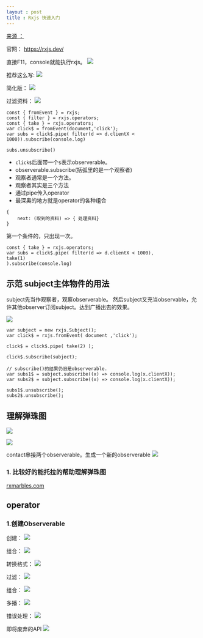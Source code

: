 ```yaml
---
layout : post
title : Rxjs 快速入门
---
```


[来源 ： ](https://www.bilibili.com/video/BV1Mt4y127An?from=search&seid=18010178910837940956)

官网： https://rxjs.dev/

直接F11，console就能执行rxjs。
![](/docs/images/2021-03-03-21-15-18.png)


推荐这么写:
 ![](/docs/images/2021-03-03-21-14-20.png)

简化版：
 ![](/docs/images/2021-03-03-21-16-01.png)

 过滤资料：
 ![](/docs/images/2021-03-03-21-16-40.png)

```
const { fromEvent } = rxjs;
const { filter } = rxjs.operators;
const { take } = rxjs.operators;
var click$ = fromEvent(document,'click');
var subs = click$.pipe( filter(d => d.clientX < 1000)).subscribe(console.log)

subs.unsubscribe()
```

- `click$`后面带一个`$`表示observerable。
- observerable.subscribe(括弧里的是一个观察者)
- 观察者通常是一个方法。
- 观察者其实是三个方法
- 通过pipe传入operator
- 最深奥的地方就是operator的各种组合

```
{
    next: (取到的资料) => { 处理资料}
}
```


第一个条件的，只出现一次。
```
const { take } = rxjs.operators;
var subs = click$.pipe( filter(d => d.clientX < 1000), 
take(1)
).subscribe(console.log)
```


## 示范 subject主体物件的用法
subject先当作观察者，观察observerable。
然后subject又充当observable，允许其他observer订阅subject。达到广播出去的效果。

![](/docs/images/2021-03-03-21-35-55.png)

```
var subject = new rxjs.Subject();
var click$ = rxjs.fromEvent( document ,'click');

click$ = click$.pipe( take(2) );

click$.subscribe(subject);

// subscribe()的结果仍旧是observerable.
var subs1$ = subject.subscribe((x) => console.log(x.clientX));
var subs2$ = subject.subscribe((x) => console.log(x.clientX));

subs1$.unsubscribe();
subs2$.unsubscribe();

```

## 理解弹珠图

![](/docs/images/2021-03-03-21-43-14.png)

![](/docs/images/2021-03-03-21-43-23.png)

contact串接两个observerable。生成一个新的observerable
![](/docs/images/2021-03-03-21-44-06.png)

### 1. 比较好的能托拉的帮助理解弹珠图
[rxmarbles.com](https://rxmarbles.com/)

## operator

### 1.创建Observerable
创建：
![](/docs/images/2021-03-04-13-12-47.png)

组合：
![](/docs/images/2021-03-04-13-13-35.png)

转换格式：
![](/docs/images/2021-03-04-13-14-24.png)

过滤：
![](/docs/images/2021-03-04-13-15-18.png)

组合：
![](/docs/images/2021-03-04-13-16-19.png)

多播：
![](/docs/images/2021-03-04-13-16-35.png)

错误处理：
![](/docs/images/2021-03-04-13-17-09.png)

即将废弃的API
![](/docs/images/2021-03-04-13-21-56.png)